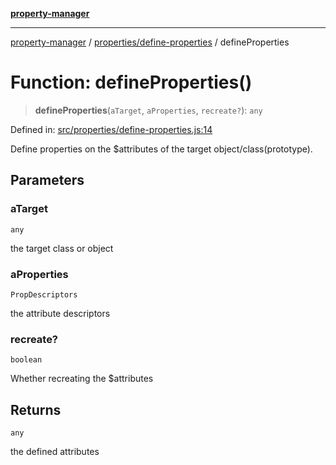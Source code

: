 [**property-manager**](../../../README.md)

***

[property-manager](../../../modules.md) / [properties/define-properties](../README-1.md) / defineProperties

# Function: defineProperties()

> **defineProperties**(`aTarget`, `aProperties`, `recreate?`): `any`

Defined in: [src/properties/define-properties.js:14](https://github.com/snowyu/property-manager.js/blob/7cecb27374754b743733e81c6027a17dd0c349c2/src/properties/define-properties.js#L14)

Define properties on the $attributes of the target object/class(prototype).

## Parameters

### aTarget

`any`

the target class or object

### aProperties

`PropDescriptors`

the attribute descriptors

### recreate?

`boolean`

Whether recreating the $attributes

## Returns

`any`

the defined attributes
